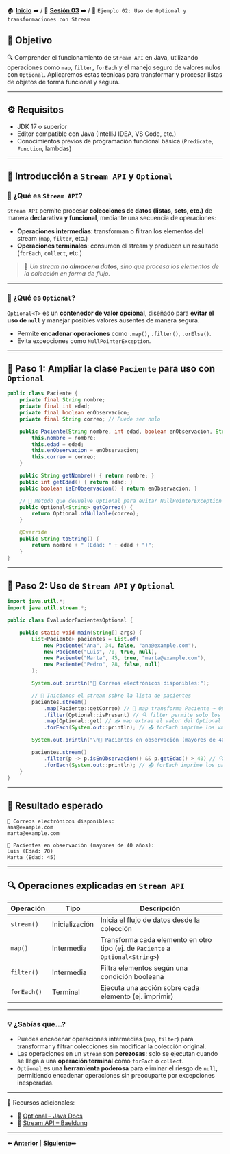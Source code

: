 🏠 [**Inicio**](../../Readme.md) ➡️ / 📖 [**Sesión 03**](../Readme.md) ➡️ / 📝 `Ejemplo 02: Uso de Optional y transformaciones con Stream`

## 🎯 Objetivo

🔍 Comprender el funcionamiento de `Stream API` en Java, utilizando operaciones como `map`, `filter`, `forEach` y el manejo seguro de valores nulos con `Optional`. Aplicaremos estas técnicas para transformar y procesar listas de objetos de forma funcional y segura.

---

## ⚙️ Requisitos

- JDK 17 o superior  
- Editor compatible con Java (IntelliJ IDEA, VS Code, etc.)  
- Conocimientos previos de programación funcional básica (`Predicate`, `Function`, lambdas)

---

## 🧠 Introducción a `Stream API` y `Optional`

### 🔹 ¿Qué es `Stream API`?

`Stream API` permite procesar **colecciones de datos (listas, sets, etc.)** de manera **declarativa y funcional**, mediante una secuencia de operaciones:

- **Operaciones intermedias**: transforman o filtran los elementos del stream (`map`, `filter`, etc.)
- **Operaciones terminales**: consumen el stream y producen un resultado (`forEach`, `collect`, etc.)

> 📘 *Un stream **no almacena datos**, sino que procesa los elementos de la colección en forma de flujo.*

---

### 🔹 ¿Qué es `Optional`?

`Optional<T>` es un **contenedor de valor opcional**, diseñado para **evitar el uso de `null`** y manejar posibles valores ausentes de manera segura.

- Permite **encadenar operaciones** como `.map()`, `.filter()`, `.orElse()`.
- Evita excepciones como `NullPointerException`.

---

## 🧱 Paso 1: Ampliar la clase `Paciente` para uso con `Optional`

```java
public class Paciente {
    private final String nombre;
    private final int edad;
    private final boolean enObservacion;
    private final String correo; // Puede ser nulo

    public Paciente(String nombre, int edad, boolean enObservacion, String correo) {
        this.nombre = nombre;
        this.edad = edad;
        this.enObservacion = enObservacion;
        this.correo = correo;
    }

    public String getNombre() { return nombre; }
    public int getEdad() { return edad; }
    public boolean isEnObservacion() { return enObservacion; }

    // 📧 Método que devuelve Optional para evitar NullPointerException
    public Optional<String> getCorreo() {
        return Optional.ofNullable(correo);
    }

    @Override
    public String toString() {
        return nombre + " (Edad: " + edad + ")";
    }
}
```

---

## 🧱 Paso 2: Uso de `Stream API` y `Optional`

```java
import java.util.*;
import java.util.stream.*;

public class EvaluadorPacientesOptional {

    public static void main(String[] args) {
        List<Paciente> pacientes = List.of(
            new Paciente("Ana", 34, false, "ana@example.com"),
            new Paciente("Luis", 70, true, null),
            new Paciente("Marta", 45, true, "marta@example.com"),
            new Paciente("Pedro", 28, false, null)
        );

        System.out.println("📧 Correos electrónicos disponibles:");

        // 🏁 Iniciamos el stream sobre la lista de pacientes
        pacientes.stream() 
            .map(Paciente::getCorreo) // 🔄 map transforma Paciente → Optional<String> (correo)
            .filter(Optional::isPresent) // 🔍 filter permite solo los Optionals que tienen valor (no vacíos)
            .map(Optional::get) // 📥 map extrae el valor del Optional
            .forEach(System.out::println); // 📤 forEach imprime los valores finales

        System.out.println("\n📝 Pacientes en observación (mayores de 40 años):");

        pacientes.stream()
            .filter(p -> p.isEnObservacion() && p.getEdad() > 40) // 🔍 filter aplica condición booleana
            .forEach(System.out::println); // 📤 forEach imprime los pacientes filtrados
    }
}
```

---

## 🧪 Resultado esperado

```
📧 Correos electrónicos disponibles:
ana@example.com
marta@example.com

📝 Pacientes en observación (mayores de 40 años):
Luis (Edad: 70)
Marta (Edad: 45)
```

---

## 🔍 Operaciones explicadas en `Stream API`

| Operación       | Tipo         | Descripción |
|-----------------|--------------|-------------|
| `stream()`      | Inicialización | Inicia el flujo de datos desde la colección |
| `map()`         | Intermedia   | Transforma cada elemento en otro tipo (ej. de `Paciente` a `Optional<String>`) |
| `filter()`      | Intermedia   | Filtra elementos según una condición booleana |
| `forEach()`     | Terminal     | Ejecuta una acción sobre cada elemento (ej. imprimir) |

---

### 💡 ¿Sabías que...?

- Puedes encadenar operaciones intermedias (`map`, `filter`) para transformar y filtrar colecciones sin modificar la colección original.
- Las operaciones en un `Stream` son **perezosas**: solo se ejecutan cuando se llega a una **operación terminal** como `forEach` o `collect`.
- `Optional` es una **herramienta poderosa** para eliminar el riesgo de `null`, permitiendo encadenar operaciones sin preocuparte por excepciones inesperadas.

---

📘 Recursos adicionales:

- 🔗 [Optional – Java Docs](https://docs.oracle.com/javase/8/docs/api/java/util/Optional.html)  
- 🔗 [Stream API – Baeldung](https://www.baeldung.com/java-8-streams)

---

⬅️ [**Anterior**](../Ejemplo-01/Readme.md) | [**Siguiente**](../Reto-01/Readme.md)➡️  
